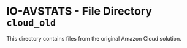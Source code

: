 # IO-AVSTATS - File Directory **`cloud_old`**

This directory contains files from the original Amazon Cloud solution.
